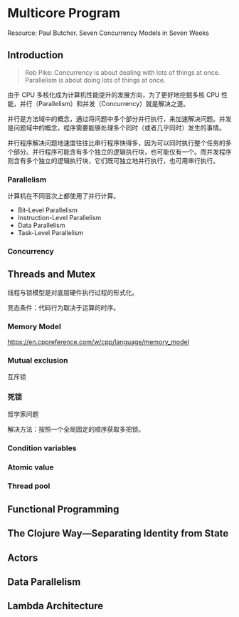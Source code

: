 # Multicore Program

Resource:
Paul Butcher. Seven Concurrency Models in Seven Weeks

## Introduction

> Rob Pike: Concurrency is about dealing with lots of things at once. Parallelism is about doing lots of things at once.

由于 CPU 多核化成为计算机性能提升的发展方向，为了更好地挖掘多核 CPU 性能，并行（Parallelism）和并发（Concurrency）就是解决之道。

并行是方法域中的概念，通过将问题中多个部分并行执行，来加速解决问题。并发是问题域中的概念，程序需要能够处理多个同时（或者几乎同时）发生的事情。

并行程序解决问题地速度往往比串行程序快得多，因为可以同时执行整个任务的多个部分。并行程序可能含有多个独立的逻辑执行块，也可能仅有一个。而并发程序则含有多个独立的逻辑执行块，它们既可独立地并行执行，也可用串行执行。

### Parallelism

计算机在不同层次上都使用了并行计算。
* Bit-Level Parallelism
* Instruction-Level Parallelism
* Data Parallelism
* Task-Level Parallelism

### Concurrency

## Threads and Mutex

线程与锁模型是对底层硬件执行过程的形式化。

竞态条件：代码行为取决于运算的时序。

### Memory Model

https://en.cppreference.com/w/cpp/language/memory_model

### Mutual exclusion

互斥锁

### 死锁

哲学家问题

解决方法：按照一个全局固定的顺序获取多把锁。

### Condition variables

### Atomic value

### Thread pool

## Functional Programming

## The Clojure Way—Separating Identity from State

## Actors

## Data Parallelism

## Lambda Architecture